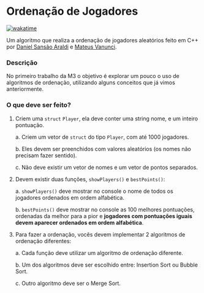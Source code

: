 # Ordenação de Jogadores

[![wakatime](https://wakatime.com/badge/user/920a7e43-2969-4212-82ff-1b375685ff58/project/a1233753-fb50-4413-b284-17c822f03ee3.svg)](https://wakatime.com/badge/user/920a7e43-2969-4212-82ff-1b375685ff58/project/a1233753-fb50-4413-b284-17c822f03ee3)

Um algoritmo que realiza a ordenação de jogadores aleatórios feito em C++ por [Daniel Sansão Araldi](https://github.com/DanielAraldi) e [Mateus Vanunci](https://github.com/vanunci).

### Descrição

No primeiro trabalho da M3 o objetivo é explorar um pouco o uso de algoritmos de ordenação, utilizando alguns conceitos que já vimos anteriormente.

### O que deve ser feito?

1. Criem uma `struct` `Player`, ela deve conter uma string nome, e um inteiro pontuação.

   a. Criem um vetor de `struct` do tipo `Player`, com até 1000 jogadores.

   b. Eles devem ser preenchidos com valores aleatórios (os nomes não precisam fazer sentido).

   c. Não deve existir um vetor de nomes e um vetor de pontos separados.

2. Devem existir duas funções, `showPlayers()` e `bestPoints()`:

   a. `showPlayers()` deve mostrar no console o nome de todos os jogadores ordenados em ordem alfabética.

   b. `bestPoints()` deve mostrar no console as 100 melhores pontuações, ordenadas da melhor para a pior e **jogadores com pontuações iguais devem aparecer ordenados em ordem alfabética**.

3. Para fazer a ordenação, vocês devem implementar 2 algoritmos de ordenação diferentes:

   a. Cada função deve utilizar um algoritmo de ordenação diferente.

   b. Um dos algoritmos deve ser escolhido entre: Insertion Sort ou Bubble Sort.

   c. Outro algoritmo deve ser o Merge Sort.
